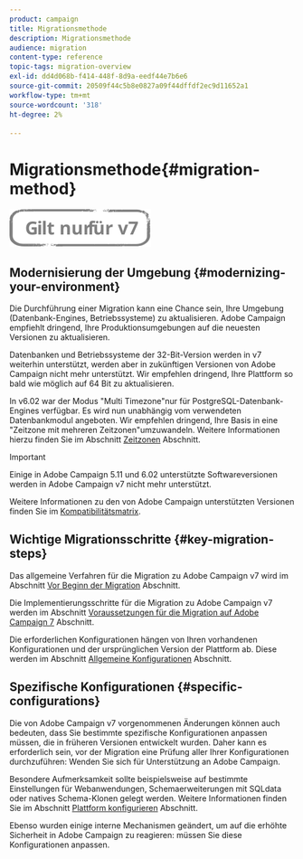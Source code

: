 ```yaml
---
product: campaign
title: Migrationsmethode
description: Migrationsmethode
audience: migration
content-type: reference
topic-tags: migration-overview
exl-id: dd4d068b-f414-448f-8d9a-eedf44e7b6e6
source-git-commit: 20509f44c5b8e0827a09f44dffdf2ec9d11652a1
workflow-type: tm+mt
source-wordcount: '318'
ht-degree: 2%

---
```


# Migrationsmethode{#migration-method}

![](../../assets/v7-only.svg)

## Modernisierung der Umgebung {#modernizing-your-environment}

Die Durchführung einer Migration kann eine Chance sein, Ihre Umgebung (Datenbank-Engines, Betriebssysteme) zu aktualisieren. Adobe Campaign empfiehlt dringend, Ihre Produktionsumgebungen auf die neuesten Versionen zu aktualisieren.

Datenbanken und Betriebssysteme der 32-Bit-Version werden in v7 weiterhin unterstützt, werden aber in zukünftigen Versionen von Adobe Campaign nicht mehr unterstützt. Wir empfehlen dringend, Ihre Plattform so bald wie möglich auf 64 Bit zu aktualisieren.

In v6.02 war der Modus &quot;Multi Timezone&quot;nur für PostgreSQL-Datenbank-Engines verfügbar. Es wird nun unabhängig vom verwendeten Datenbankmodul angeboten. Wir empfehlen dringend, Ihre Basis in eine &quot;Zeitzone mit mehreren Zeitzonen&quot;umzuwandeln. Weitere Informationen hierzu finden Sie im Abschnitt [Zeitzonen](../../migration/using/general-configurations.md#time-zones) Abschnitt.

>[!IMPORTANT]
>
>Einige in Adobe Campaign 5.11 und 6.02 unterstützte Softwareversionen werden in Adobe Campaign v7 nicht mehr unterstützt.
>
>Weitere Informationen zu den von Adobe Campaign unterstützten Versionen finden Sie im [Kompatibilitätsmatrix](../../rn/using/compatibility-matrix.md).

## Wichtige Migrationsschritte {#key-migration-steps}

Das allgemeine Verfahren für die Migration zu Adobe Campaign v7 wird im Abschnitt [Vor Beginn der Migration](../../migration/using/before-starting-migration.md) Abschnitt.

Die Implementierungsschritte für die Migration zu Adobe Campaign v7 werden im Abschnitt [Voraussetzungen für die Migration auf Adobe Campaign 7](../../migration/using/prerequisites-for-migration-to-adobe-campaign-7.md) Abschnitt.

Die erforderlichen Konfigurationen hängen von Ihren vorhandenen Konfigurationen und der ursprünglichen Version der Plattform ab. Diese werden im Abschnitt [Allgemeine Konfigurationen](../../migration/using/general-configurations.md) Abschnitt.

## Spezifische Konfigurationen {#specific-configurations}

Die von Adobe Campaign v7 vorgenommenen Änderungen können auch bedeuten, dass Sie bestimmte spezifische Konfigurationen anpassen müssen, die in früheren Versionen entwickelt wurden. Daher kann es erforderlich sein, vor der Migration eine Prüfung aller Ihrer Konfigurationen durchzuführen: Wenden Sie sich für Unterstützung an Adobe Campaign.

Besondere Aufmerksamkeit sollte beispielsweise auf bestimmte Einstellungen für Webanwendungen, Schemaerweiterungen mit SQLdata oder natives Schema-Klonen gelegt werden. Weitere Informationen finden Sie im Abschnitt [Plattform konfigurieren](../../migration/using/configuring-your-platform.md) Abschnitt.

Ebenso wurden einige interne Mechanismen geändert, um auf die erhöhte Sicherheit in Adobe Campaign zu reagieren: müssen Sie diese Konfigurationen anpassen.
